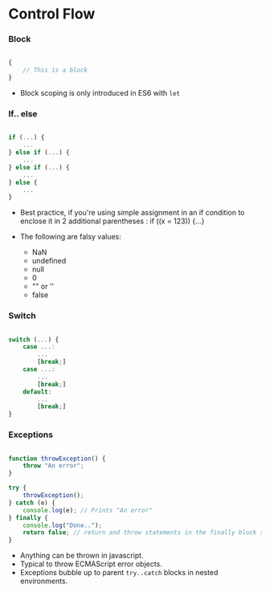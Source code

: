 
# Control Flow

### Block

``` Javascript

{
	// This is a block
}

```

- Block scoping is only introduced in ES6 with `let`

### If.. else

``` Javascript

if (...) {
	...
} else if (...) {
	...
} else if (...) {
	...
} else {
	...
}

```

- Best practice, if you're using simple assignment in an if condition to enclose it in 2 additional parentheses : if ((x = 123)) {...}
- The following are falsy values:

	- NaN
	- undefined
	- null
	- 0
	- "" or ''
	- false

### Switch

``` Javascript

switch (...) {
	case ...:
		...
		[break;]
	case ...:
		...
		[break;]
	default:
		...
		[break;]
}

```

### Exceptions

``` Javascript

function throwException() {
	throw "An error";
}

try {
	throwException();
} catch (e) {
	console.log(e); // Prints "An error"
} finally {
	console.log("Done..");
	return false; // return and throw statements in the finally block supersede statements in the try and catch blocks
}

```

- Anything can be thrown in javascript.
- Typical to throw ECMAScript error objects.
- Exceptions bubble up to parent `try..catch` blocks in nested environments.
